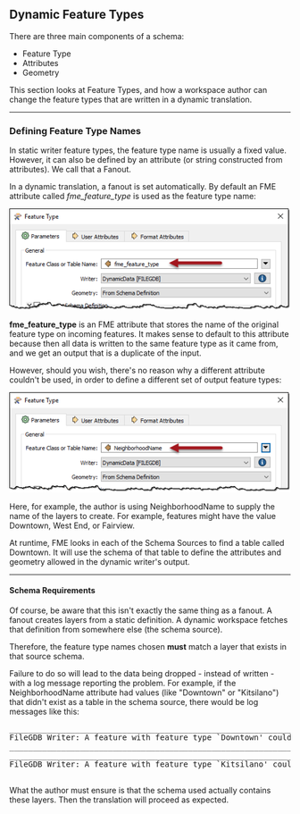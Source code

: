 ## Dynamic Feature Types ##

There are three main components of a schema:

- Feature Type
- Attributes
- Geometry

This section looks at Feature Types, and how a workspace author can change the feature types that are written in a dynamic translation.

---

### Defining Feature Type Names ###

In static writer feature types, the feature type name is usually a fixed value. However, it can also be defined by an attribute (or string constructed from attributes). We call that a Fanout.

In a dynamic translation, a fanout is set automatically. By default an FME attribute called *fme&#95;feature&#95;type* is used as the feature type name:

![](./Images/Img3.043.DynamicWriterFTParameter.png)

**fme&#95;feature&#95;type** is an FME attribute that stores the name of the original feature type on incoming features. It makes sense to default to this attribute because then all data is written to the same feature type as it came from, and we get an output that is a duplicate of the input.

However, should you wish, there's no reason why a different attribute couldn't be used, in order to define a different set of output feature types:

![](./Images/Img3.044.DynamicWriterFTParameterSet.png)

Here, for example, the author is using NeighborhoodName to supply the name of the layers to create. For example, features might have the value Downtown, West End, or Fairview.

At runtime, FME looks in each of the Schema Sources to find a table called Downtown. It will use the schema of that table to define the attributes and geometry allowed in the dynamic writer's output.

---

#### Schema Requirements ####

Of course, be aware that this isn't exactly the same thing as a fanout. A fanout creates layers from a static definition. A dynamic workspace fetches that definition from somewhere else (the schema source).

Therefore, the feature type names chosen **must** match a layer that exists in that source schema.

Failure to do so will lead to the data being dropped - instead of written - with a log message reporting the problem. For example, if the NeighborhoodName attribute had values (like "Downtown" or "Kitsilano") that didn't exist as a table in the schema source, there would be log messages like this:

<pre>
___________________________________________________________________________
FileGDB Writer: A feature with feature type `Downtown' could not be written
___________________________________________________________________________
___________________________________________________________________________
FileGDB Writer: A feature with feature type `Kitsilano' could not be written
___________________________________________________________________________
</pre>

What the author must ensure is that the schema used actually contains these layers. Then the translation will proceed as expected.